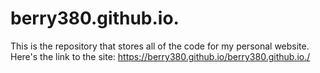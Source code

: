 # berry380.github.io.
This is the repository that stores all of the code for my personal website. Here's the link to the site: https://berry380.github.io/berry380.github.io./
